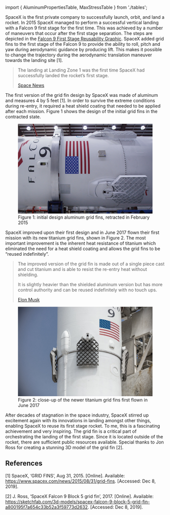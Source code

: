 import { AluminumPropertiesTable, MaxStressTable } from './tables';

SpaceX is the first private company to successfully launch, orbit, and land a rocket. In 2015 SpaceX managed to perform a successful vertical landing with a Falcon 9 first stage for the first time. This was achieved by a number of maneuvers that occur after the first stage separation. The steps are depicted in the [Falcon 9 First Stage Reusability Graphic](https://en.wikipedia.org/wiki/File:Falcon_9_First_Stage_Reusability_Graphic.jpg). SpaceX added grid fins to the first stage of the Falcon 9 to provide the ability to roll, pitch and yaw during aerodynamic guidance by producing lift. This makes it possible to change the trajectory during the aerodynamic translation maneuver towards the landing site [1].

> The landing at Landing Zone 1 was the first time SpaceX had successfully landed the rocket’s first stage.
>
> [Space News](https://spacenews.com/falcon-9-launches-orbcomm-satellites-first-stage-lands/)

The first version of the grid fin design by SpaceX was made of aluminum and measures 4 by 5 feet [1]. In order to survive the extreme conditions during re-entry, it required a heat shield coating that needed to be applied after each mission. Figure 1 shows the design of the initial grid fins in the contracted state.

<figure>
  <img src="./grid-fin-2015.jpg" alt="Initial design aluminum grid fins, retracted. February 2015" />
  <figcaption>Figure 1: initial design aluminum grid fins, retracted in February 2015</figcaption>
</figure>

SpaceX improved upon their first design and in June 2017 flown their first mission with its new titanium grid fins, shown in Figure 2. The most important improvement is the inherent heat resistance of titanium which eliminated the need for a heat shield coating and allows the grid fins to be “reused indefinitely”.

> The improved version of the grid fin is made out of a single piece cast and cut titanium and is able to resist the re-entry heat without shielding.
>
> It is slightly heavier than the shielded aluminum version but has more control authority and can be reused indefinitely with no touch ups.
>
> [Elon Musk](https://twitter.com/elonmusk/status/878821062326198272)

<figure>
  <img src="./grid-fin-2017.jpg" alt="Close-up of the new titanium grid fins first flown in June 2017" />
  <figcaption>Figure 2: close-up of the newer titanium grid fins first flown in June 2017</figcaption>
</figure>

After decades of stagnation in the space industry, SpaceX stirred up excitement again with its innovations in landing amongst other things, enabling SpaceX to reuse its first stage rocket. To me, this is a fascinating achievement and very inspiring. The grid fin is a critical part of orchestrating the landing of the first stage. Since it is located outside of the rocket, there are sufficient public resources available. Special thanks to Jon Ross for creating a stunning 3D model of the grid fin [2].

## References

[1] SpaceX, ‘GRID FINS’, Aug 31, 2015. [Online]. Available: https://www.spacex.com/news/2015/08/31/grid-fins. [Accessed: Dec 8, 2019].

[2] J. Ross, ‘SpaceX Falcon 9 Block 5 grid fin’, 2017. [Online]. Available: https://sketchfab.com/3d-models/spacex-falcon-9-block-5-grid-fin-a800195f7a654c33b52a3f59773d2632. [Accessed: Dec 8, 2019].

<!--
# Stress analysis
To get a realistic view of the maximum stress in a grid fin multiple analysis are made on different times with their corresponding speed and air density, see figure 4 for the two frames with the highest speed and air density combination. The air pressure comes from AVS ([Atmospheric Pressure at Different Altitudes](https://www.avs.org/AVS/files/c7/c7edaedb-95b2-438f-adfb-36de54f87b9e.pdf)). More information on the time, speed and altitude can be found in appendix A.

<figure>
  <MaxStressTable />
  <figcaption>Figure 4: table of frames with a combination of high speed and air density</figcaption>
</figure>

For each frame two angels of the grid fin are analyzed, 0° offset and 45° offset. The material used for the 2015 model grid fin is aluminum 7075-T6 because it has a high tensile strength, can be heat treated and is commonly used in the aerospace industry ([7 things to consider when choosing an aluminum grade](https://www.metalsupermarkets.com/7-things-consider-choosing-aluminum-grade/)). See figure 5 for the [properties of aluminum 7075-T6](http://asm.matweb.com/search/SpecificMaterial.asp?bassnum=MA7075T6).



<figure>
  <AluminumPropertiesTable />
  <figcaption>Figure 5: table with properties of aluminum 7075-T6</figcaption>
</figure>


The results of the analysis show that at T+481 with the grid fin rotated 45° the grid fin has the highest stress. There is a safety factor of 3.5 till the stress is higher than the yield strength and permanent displacement will occur.

## Critical load and stress
During the highest stress on the grid fin the first stage is falling towards Earth with 2.5 times [the speed of sound](https://en.wikipedia.org/wiki/Speed_of_sound) with a surrounding air pressure of 46.61 kPa and a grid fin angle of 45°. The air colliding with the grid fin creates high pressure zones where the air is slowed down from the perspective of the grid fin. See figure 6 for a cross-section of the pressure.

This pressure creates a force on the grid fin which results in stress and displacement. See figure 7 for the stress distribution in the grid fin and figure 8 for the resulting displacement.

<figure>
  <img src="./grid-fin-2015-stress.png" alt="Isometric view stress distribution" />
  <figcaption>Figure 7: isometric view stress distribution</figcaption>
</figure>

<figure>
  <img src="./grid-fin-2015-displacement.png" alt="Isometric view displacement distribution" />
  <figcaption>Figure 8: isometric view displacement distribution</figcaption>
</figure>


## External influence
Heat as a result of friction is an important factor to keep in mind when designing a grid fin. This is also part of why SpaceX went from an aluminum grid fin with heat shielding to a titanium grid fin which doesn’t need heat shielding. The aluminum heat shielding needed to be replaced after every flight while the titanium version can be reused indefinitely.
 
## Fabrication process
The grid fin part is first casted in a very rough block with enough extra material to refine, at least 10 mm up to 50 mm. The second step is to cut a more accurate size but still with some extra material to refine, around 3 mm. The third step is milling the grid to the correct size excluding the six holes. The fourth step is to apply the chemical heat shield. The last step is milling the two bearing shafts with grooves and the six holes with threats.
 
## Conclusion
The design of the grid fin could be described as a grid square of 4 by 5 feet with two reinforcement strokes through the grid that acts as the mount of the grid fin with the booster. The grid fin is fabricated from a block of casted aluminum that is first cut in the rough dimensions and finally refined with a CNC mill machine to get the exact dimensions and to add holes, threads and groves.


# Iridium NEXT 8 telemetry data

Graph 1 and 2 depict the velocity and altitude telemetry data respectively of the Falcon 9 first stage during the Iridium NEXT 8 mission. The data is obtained from [shahar603 on GitHub](https://github.com/shahar603/Telemetry-Data/tree/master/Iridium%20NEXT%208), captured from the original [Iridium NEXT 8 mission webcast](https://youtu.be/VshdafZvwrg).

<figure>
  <figcaption>
    Graph 1: Iridium NEXT 8 first stage velocity data. Absolute velocity [m/s] against flight time [s]. First stage engine on [—], off [- -].
  </figcaption>
  <Velocity />
</figure>

<figure>
  <figcaption>
    Graph 2: Iridium NEXT 8 first stage altitude data. Altitude [km] against flight time [s]. First stage engine on [—], off [- -].
  </figcaption>
  <Altitude />
</figure>

 -->
